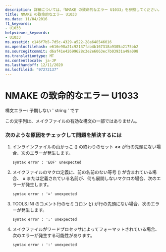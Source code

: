 ```yaml
---
description: 詳細については、「NMAKE の致命的なエラー U1033」を参照してください。
title: NMAKE の致命的なエラー U1033
ms.date: 11/04/2016
f1_keywords:
- U1033
helpviewer_keywords:
- U1033
ms.assetid: c146f7b5-7d5c-4329-a522-28a648546016
ms.openlocfilehash: e616e98a21c92137fab4b167318a9305a2175bb2
ms.sourcegitcommit: d6af41e42699628c3e2e6063ec7b03931a49a098
ms.translationtype: MT
ms.contentlocale: ja-JP
ms.lasthandoff: 12/11/2020
ms.locfileid: "97272137"
---
```

# <a name="nmake-fatal-error-u1033"></a>NMAKE の致命的なエラー U1033

構文エラー: 予期しない ' string ' です

この文字列は、メイクファイルの有効な構文の一部ではありません。

### <a name="to-fix-by-checking-the-following-possible-causes"></a>次のような原因をチェックして問題を解決するには

1. インラインファイルの山かっこ () の終わりのセット **<<** が行の先頭にない場合、次のエラーが発生します。

    ```
    syntax error : 'EOF' unexpected
    ```

1. メイクファイルのマクロ定義に、前の名前のない等号 () が含まれている場合、 **=** または定義されている名前が、何も展開しないマクロの場合、次のエラーが発生します。

    ```
    syntax error : '=' unexpected
    ```

1. TOOLS.INI のコメント行のセミコロン (**;**) が行の先頭にない場合、次のエラーが発生します。

    ```
    syntax error : ';' unexpected
    ```

1. メイクファイルがワードプロセッサによってフォーマットされている場合、次のエラーが発生する可能性があります。

    ```
    syntax error : ':' unexpected
    ```
